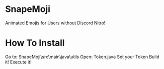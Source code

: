 # SnapeMoji
Animated Emojis for Users without Discord Nitro!


# How To Install
Go to: SnapeMoji\src\main\java\utils
Open: Token.java
Set your Token
Build it!
Execute it!
